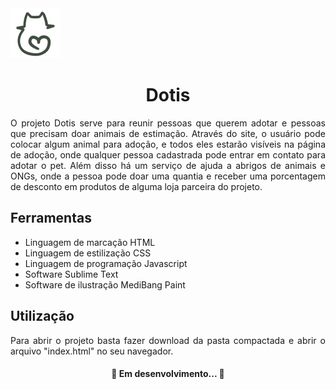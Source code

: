 <img src="https://github.com/hadDOTpy/PI2021/blob/main/dotis/imagens/logo_pequena.png"/>
<h1 align="center">Dotis</h1>
<p align="justify">O projeto Dotis serve para reunir pessoas que querem adotar e pessoas que precisam doar animais de estimação. Através do site, o usuário pode colocar algum animal para adoção, e todos eles estarão visíveis na página de adoção, onde qualquer pessoa cadastrada pode entrar em contato para adotar o pet. Além disso há um serviço de ajuda a abrigos de animais e ONGs, onde a pessoa pode doar uma quantia e receber uma porcentagem de desconto em produtos de alguma loja parceira do projeto.</p>
<h2>Ferramentas</h2>
<ul>
	<li>Linguagem de marcação HTML</li>
	<li>Linguagem de estilização CSS</li>
	<li>Linguagem de programação Javascript</li>
	<li>Software Sublime Text</li>
	<li>Software de ilustração MediBang Paint</li>
</ul>
<h2>Utilização</h2>
<p align="justify">Para abrir o projeto basta fazer download da pasta compactada e abrir o arquivo "index.html" no seu navegador.</p>
<h4 align="center"> 
	🚧  Em desenvolvimento...  🚧
</h4>
